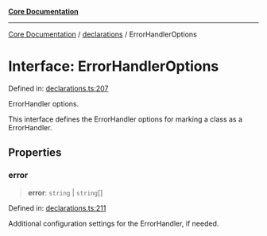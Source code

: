 [**Core Documentation**](../../README.md)

***

[Core Documentation](../../README.md) / [declarations](../README.md) / ErrorHandlerOptions

# Interface: ErrorHandlerOptions

Defined in: [declarations.ts:207](https://github.com/stonemjs/core/blob/3581a30de158e951ead319c3cc6abead0be9639f/src/declarations.ts#L207)

ErrorHandler options.

This interface defines the ErrorHandler options for marking a class as a ErrorHandler.

## Properties

### error

> **error**: `string` \| `string`[]

Defined in: [declarations.ts:211](https://github.com/stonemjs/core/blob/3581a30de158e951ead319c3cc6abead0be9639f/src/declarations.ts#L211)

Additional configuration settings for the ErrorHandler, if needed.
